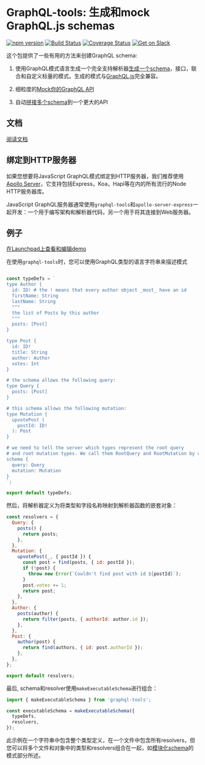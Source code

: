 # GraphQL-tools: 生成和mock GraphQL.js schemas

[![npm version](https://badge.fury.io/js/graphql-tools.svg)](https://badge.fury.io/js/graphql-tools)
[![Build Status](https://travis-ci.org/apollographql/graphql-tools.svg?branch=master)](https://travis-ci.org/apollographql/graphql-tools)
[![Coverage Status](https://coveralls.io/repos/github/apollographql/graphql-tools/badge.svg?branch=master)](https://coveralls.io/github/apollographql/graphql-tools?branch=master)
[![Get on Slack](https://img.shields.io/badge/slack-join-orange.svg)](http://www.apollostack.com/#slack)

这个包提供了一些有用的方法来创建GraphQL schema:

1. 使用GraphQL模式语言生成一个完全支持解析器[生成一个schema](https://www.apollographql.com/docs/graphql-tools/generate-schema.html)，接口，联合和自定义标量的模式。生成的模式与[GraphQL.js](https://github.com/graphql/graphql-js)完全兼容。

2. 细粒度的[Mock你的GraphQL API](https://www.apollographql.com/docs/graphql-tools/mocking.html)
3. 自动[拼接多个schema](https://www.apollographql.com/docs/graphql-tools/schema-stitching.html)到一个更大的API

## 文档

[阅读文档](https://www.apollographql.com/docs/graphql-tools/)

## 绑定到HTTP服务器

如果您想要将JavaScript GraphQL模式绑定到HTTP服务器，我们推荐使用[Apollo Server](https://github.com/apollographql/apollo-server/)，它支持包括Express，Koa，Hapi等在内的所有流行的Node HTTP服务器库。

JavaScript GraphQL服务器通常使用`graphql-tools`和`apollo-server-express`一起开发：一个用于编写架构和解析器代码，另一个用于将其连接到Web服务器。

## 例子

[在Launchpad上查看和编辑demo](https://launchpad.graphql.com/1jzxrj179)

在使用`graphql-tools`时，您可以使用GraphQL类型的语言字符串来描述模式

```js

const typeDefs = `
type Author {
  id: ID! # the ! means that every author object _must_ have an id
  firstName: String
  lastName: String
  """
  the list of Posts by this author
  """
  posts: [Post]
}

type Post {
  id: ID!
  title: String
  author: Author
  votes: Int
}

# the schema allows the following query:
type Query {
  posts: [Post]
}

# this schema allows the following mutation:
type Mutation {
  upvotePost (
    postId: ID!
  ): Post
}

# we need to tell the server which types represent the root query
# and root mutation types. We call them RootQuery and RootMutation by convention.
schema {
  query: Query
  mutation: Mutation
}
`;

export default typeDefs;
```

然后，将解析器定义为将类型和字段名称映射到解析器函数的嵌套对象：

```js
const resolvers = {
  Query: {
    posts() {
      return posts;
    },
  },
  Mutation: {
    upvotePost(_, { postId }) {
      const post = find(posts, { id: postId });
      if (!post) {
        throw new Error(`Couldn't find post with id ${postId}`);
      }
      post.votes += 1;
      return post;
    },
  },
  Author: {
    posts(author) {
      return filter(posts, { authorId: author.id });
    },
  },
  Post: {
    author(post) {
      return find(authors, { id: post.authorId });
    },
  },
};

export default resolvers;
```

最后, schema和resolver使用`makeExecutableSchema`进行组合：

```js
import { makeExecutableSchema } from 'graphql-tools';

const executableSchema = makeExecutableSchema({
  typeDefs,
  resolvers,
});
```

此示例在一个字符串中包含整个类型定义，在一个文件中包含所有resolvers，但您可以将多个文件和对象中的类型和resolvers组合在一起，如[模块化schema](https://www.apollographql.com/docs/graphql-tools/generate-schema.html#modularizing)的模式部分所述。

